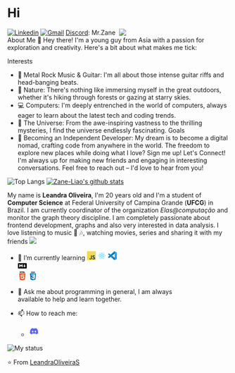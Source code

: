 # Hi 

[![Linkedin](https://img.shields.io/badge/-LinkedIn-blue?style=flat&logo=Linkedin&logoColor=white)](https://www.linkedin.com/in/zane-liao)
[![Gmail](https://img.shields.io/badge/-Gmail-c14438?style=flat&logo=Gmail&logoColor=white)](mailto:lzq666amn@gmail.com)
[Discord](https://discord.com/): Mr.Zane
<img align= "right" width= "250" src= "![GoodbyeThankYouGIF (2)](https://github.com/Zane-Liao/Zane-Liao/assets/107838814/6d10e4b9-1a25-4e22-801a-0bb057fdf41c)
"/>
About Me
👋 Hey there! I'm a young guy from Asia with a passion for exploration and creativity. Here's a bit about what makes me tick:

Interests
- 🎸 Metal Rock Music & Guitar: I'm all about those intense guitar riffs and head-banging beats.
- 🌿 Nature: There's nothing like immersing myself in the great outdoors, whether it's hiking through forests or gazing at starry skies.
- 💻 Computers: I'm deeply entrenched in the world of computers, always eager to learn about the latest tech and coding trends.
- 🌌 The Universe: From the awe-inspiring vastness to the thrilling mysteries, I find the universe endlessly fascinating.
Goals
- 🔭 Becoming an Independent Developer: My dream is to become a digital nomad, crafting code from anywhere in the world. The freedom to explore new places while doing what I love? Sign me up!
Let's Connect!
I'm always up for making new friends and engaging in interesting conversations. Feel free to reach out – I'd love to hear from you!

![Top Langs](https://github-readme-stats.vercel.app/api/top-langs/?username=Zane-Liao&langs_count=8)
[![Zane-Liao's github stats](https://github-readme-stats.vercel.app/api?username=Zane-Liao)](https://github.com/anuraghazra/github-readme-stats)



My name is **Leandra Oliveira**, I'm 20 years old and I'm a student of **Computer Science** at Federal University of Campina Grande (**UFCG**) in Brazil.
I am currently coordinator of the organization *Elas@computação* and monitor the graph theory discipline. I am completely passionate about frontend development, graphs and also very interested in data analysis. I love listening to music :heartbeat: :notes:, watching movies, series and sharing it with my friends <img height ="20" src= "https://camo.githubusercontent.com/6ba7b982e69849c28d40e15131d5557cd65455a6/68747470733a2f2f6d656469612e67697068792e636f6d2f6d656469612f4c6e516a7057614f4e386e68723231764e572f67697068792e676966" />




- 🌱 I’m currently learning <img height="20" src="https://raw.githubusercontent.com/github/explore/80688e429a7d4ef2fca1e82350fe8e3517d3494d/topics/javascript/javascript.png"></code>
<code><img height="20" src="https://raw.githubusercontent.com/github/explore/80688e429a7d4ef2fca1e82350fe8e3517d3494d/topics/react/react.png"></code>
<code><img height="20" src="https://raw.githubusercontent.com/github/explore/80688e429a7d4ef2fca1e82350fe8e3517d3494d/topics/visual-studio-code/visual-studio-code.png"></code>
<code> <img height = "20" src = "https://raw.githubusercontent.com/github/explore/80688e429a7d4ef2fca1e82350fe8e3517d3494d/topics/markdown/markdown.png"> </code>
<code><img height="20" src="https://raw.githubusercontent.com/github/explore/80688e429a7d4ef2fca1e82350fe8e3517d3494d/topics/html/html.png"></code>
<code><img height="20" src="https://raw.githubusercontent.com/github/explore/80688e429a7d4ef2fca1e82350fe8e3517d3494d/topics/css/css.png"></code>

- 💬 Ask me about programming in general, I am always <br> available to help and learn together.

- 📫 How to reach me: 
   - <a><img height="25" src="https://raw.githubusercontent.com/github/explore/80688e429a7d4ef2fca1e82350fe8e3517d3494d/topics/discord/discord.png"> 

<img title="My status" heigth="320" width="420" src="https://github-readme-stats.vercel.app/api?username=LeandraOliveiraS&hide=issues&count_private=true&icon_color=871486&title_color=000000&bg_color=ffffff&show_icons=true)"/>

:star: From [LeandraOliveiraS](https://github.com/LeandraOliveiraS)

